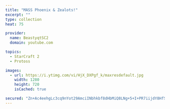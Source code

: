 ```yaml
---
title: "MASS Phoenix & Zealots!"
excerpt: ""
type: collection
heat: 75

provider:
  name: BeastyqtSC2
  domain: youtube.com

topics:
  - StarCraft 2
  - Protoss

images:
  - url: https://i.ytimg.com/vi/HjX_DXPgf_k/maxresdefault.jpg
    width: 1280
    height: 720
    isCached: true

secured: "Zn+Ac4eehgLc3cq9nYot29AmciINbhkbf8dHbMiQ8LNg+5+I+PR7iijdY8HfSj+S3K4TTzOYubqIZGz09aeSEkKghqR9WZwIZI3m+EbkMnJpqzKKV/s78QB4Et6XjlbVMothAR+gHHZNMBP4RbxguRFjp6iKaMqfE4tZo8WlY1WK31T9Nu9kS3zhBPxCqWufysHgqw+4dbZ1jG0K3JZBTDoRSN6/bmDNty0AqgD0NtY6V5ZLnP2QMqJMgt+tpWgC7DoODruaICPrvjbkpUUoNReVXTtz74oHieOlO73lF78QsmZuOd7/b3MMJ2iSqLoWqt5/AdV5oX9rofODkorhg87F5ioakP3HloJOtmxoon0=;iekfhJ56LZ/ubNeU9K4GBQ=="
---
```


